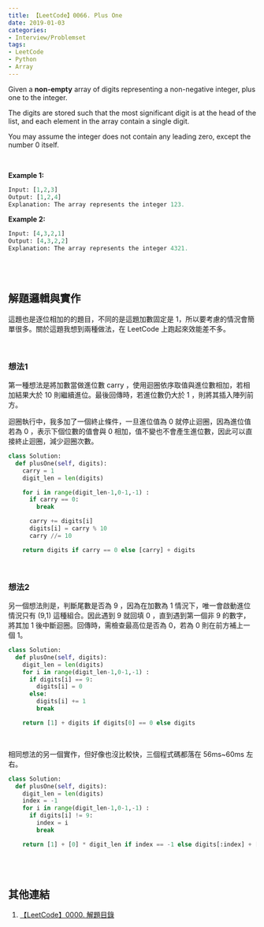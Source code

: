 ```yaml
---
title: 【LeetCode】0066. Plus One
date: 2019-01-03
categories:
- Interview/Problemset
tags:
- LeetCode
- Python
- Array
--- 
```


Given a  **non-empty**  array of digits representing a non-negative integer, plus one to the integer.

The digits are stored such that the most significant digit is at the head of the list, and each element in the array contain a single digit.

You may assume the integer does not contain any leading zero, except the number 0 itself.

<!--more-->
<br>

**Example 1:**
```python
Input: [1,2,3]
Output: [1,2,4]
Explanation: The array represents the integer 123.
```

**Example 2:**
```python
Input: [4,3,2,1]
Output: [4,3,2,2]
Explanation: The array represents the integer 4321.
```
<br><br>
## 解題邏輯與實作
這題也是逐位相加的的題目，不同的是這題加數固定是 1，所以要考慮的情況會簡單很多。關於這題我想到兩種做法，在 LeetCode 上跑起來效能差不多。

<br>

### 想法1
第一種想法是將加數當做進位數 carry ，使用迴圈依序取值與進位數相加，若相加結果大於 10 則繼續進位。最後回傳時，若進位數仍大於 1 ，則將其插入陣列前方。

迴圈執行中，我多加了一個終止條件，一旦進位值為 0 就停止迴圈，因為進位值若為 0 ，表示下個位數的值會與 0 相加，值不變也不會產生進位數，因此可以直接終止迴圈，減少迴圈次數。


```python
class Solution:
  def plusOne(self, digits):
    carry = 1
    digit_len = len(digits) 

    for i in range(digit_len-1,0-1,-1) :
      if carry == 0:
        break

      carry += digits[i]
      digits[i] = carry % 10
      carry //= 10   

    return digits if carry == 0 else [carry] + digits 
```

<br>

### 想法2
另一個想法則是，判斷尾數是否為 9 ，因為在加數為 1 情況下，唯一會啟動進位情況只有 (9,1) 這種組合。因此遇到 9 就回填 0 ，直到遇到第一個非 9 的數字，將其加 1 後中斷迴圈。回傳時，需檢查最高位是否為 0，若為 0 則在前方補上一個 1。

```python
class Solution:
  def plusOne(self, digits):
    digit_len = len(digits) 
    for i in range(digit_len-1,0-1,-1) :
      if digits[i] == 9:
        digits[i] = 0
      else:
        digits[i] += 1
        break

    return [1] + digits if digits[0] == 0 else digits
```
<br>

相同想法的另一個實作，但好像也沒比較快，三個程式碼都落在 56ms~60ms 左右。
```python
class Solution:
  def plusOne(self, digits):
    digit_len = len(digits) 
    index = -1
    for i in range(digit_len-1,0-1,-1) :
      if digits[i] != 9:
        index = i
        break 

    return [1] + [0] * digit_len if index == -1 else digits[:index] + [digits[index]+1] + [0] * (digit_len-index-1)
```

<br><br>

## 其他連結
1. [【LeetCode】0000. 解題目錄](/LeetCode-0000-Contents/)